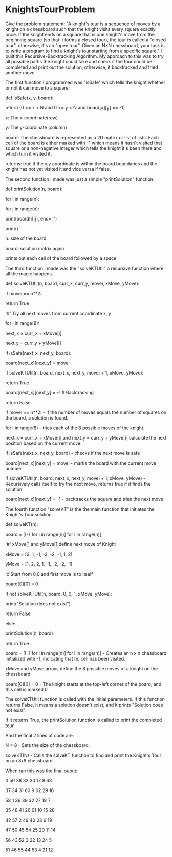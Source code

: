# KnightsTourProblem
Give the problem statement:
"A knight's tour is a sequence of moves by a knight on a chessboard such that the knight visits every square exactly once. If the knight ends on a square that is one knight's move from the beginning square (so that it forms a closed tour), the tour is called a "closed tour", otherwise, it's an "open tour". Given an N×N chessboard, your task is to write a program to find a knight's tour starting from a specific square." 
I built this Recursive-Backtracking Algorithm. My approach to this was to try all possible paths the knight could take and check if the tour could be completed and print out the solution, otherwise, it backtracked and tried another move. 

The first function I programmed was "isSafe" which tells the knight whether or not it can move to a square:



def isSafe(x, y, board):

return (0 <= x < N and 0 <= y < N and board[x][y] == -1)

x: The x-coordinate(row)

y: The y-coordinate (column) 

board: The chessboard is represented as a 2D matrix or list of lists. Each cell of the board is either marked with -1 which means it hasn't visited that square or a non-negative integer which tells the knight it's been there and which turn it visited it.

returns: true if the x,y coordinate is within the board boundaries and the knight has not yet visited it and vice versa if false.



The second function I made was just a simple "printSolution" function.



def printSolution(n, board):

for i in range(n):

for j in range(n):

print(board[i][j], end=' ')

print()

n: size of the board

board: solution matrix again

prints out each cell of the board followed by a space



The third function I made was the "solveKTUtil"  a recursive function where all the magic happens.



def solveKTUtil(n, board, curr_x, curr_y, movei, xMove, yMove):

if movei == n**2:

return True



'#' Try all next moves from current coordinate x, y

for i in range(8):

next_x = curr_x + xMove[i]

next_y = curr_y + yMove[i]

if isSafe(next_x, next_y, board):

board[next_x][next_y] = movei

if solveKTUtil(n, board, next_x, next_y, movei + 1, xMove, yMove):

return True

board[next_x][next_y] = -1 # Backtracking



return False



if movei == n**2:  - If the number of moves equals the number of squares on the board, a solution is found.



for i in range(8) - tries each of the 8 possible moves of the knight.



next_x = curr_x + xMove[i] and next_y = curr_y + yMove[i] calculate the next position based on the current move.



if isSafe(next_x, next_y, board) - checks if the next move is safe



board[next_x][next_y] = movei - marks the board with the current move number



if solveKTUtil(n, board, next_x, next_y, movei + 1, xMove, yMove) - Recursively calls itself to try the next move, returns true if it finds the solution



board[next_x][next_y] = -1 - backtracks the square and tries the next move





The fourth function "solveKT" is the the main function that initiates the Knight's Tour solution.



def solveKT(n):

board = [[-1 for i in range(n)] for i in range(n)]



'#' xMove[] and yMove[] define next move of Knight

xMove = [2, 1, -1, -2, -2, -1, 1, 2]

yMove = [1, 2, 2, 1, -1, -2, -2, -1]



'x'Start from 0,0 and first move is to itself

board[0][0] = 0

if not solveKTUtil(n, board, 0, 0, 1, xMove, yMove):

print("Solution does not exist")

return False

else:

printSolution(n, board)

return True



board = [[-1 for i in range(n)] for i in range(n)] - Creates an n x n chessboard initialized with -1, indicating that no cell has been visited.



xMove and yMove arrays define the 8 possible moves of a knight on the chessboard.



board[0][0] = 0 - The knight starts at the top-left corner of the board, and this cell is marked 0



The solveKTUtil function is called with the initial parameters. If this function returns False, it means a solution doesn't exist, and it prints "Solution does not exist".



If it returns True, the printSolution function is called to print the completed tour.



And the final 2 lines of code are:

N = 8 - Sets the size of the chessboard.

solveKT(N) - Calls the solveKT function to find and print the Knight's Tour on an 8x8 chessboard.



When ran this was the final ouput:

0 59 38 33 30 17 8 63

37 34 31 60 9 62 29 16

58 1 36 39 32 27 18 7

35 48 41 26 61 10 15 28

42 57 2 49 40 23 6 19

47 50 45 54 25 20 11 14

56 43 52 3 22 13 24 5

51 46 55 44 53 4 21 12
